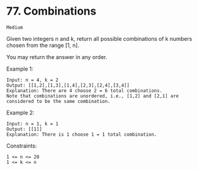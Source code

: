 # 77. Combinations

`Medium`

Given two integers n and k, return all possible combinations of k numbers chosen from the range [1, n].

You may return the answer in any order.

Example 1:

```text
Input: n = 4, k = 2
Output: [[1,2],[1,3],[1,4],[2,3],[2,4],[3,4]]
Explanation: There are 4 choose 2 = 6 total combinations.
Note that combinations are unordered, i.e., [1,2] and [2,1] are considered to be the same combination.
```

Example 2:

```text
Input: n = 1, k = 1
Output: [[1]]
Explanation: There is 1 choose 1 = 1 total combination.
```

Constraints:

```text
1 <= n <= 20
1 <= k <= n
```
